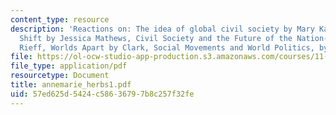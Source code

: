 ```yaml
---
content_type: resource
description: 'Reactions on: The idea of global civil society by Mary Kaldor, Power
  Shift by Jessica Mathews, Civil Society and the Future of the Nation-State by David
  Rieff, Worlds Apart by Clark, Social Movements and World Politics, by Smith et al.'
file: https://ol-ocw-studio-app-production.s3.amazonaws.com/courses/11-363-civil-society-and-the-environment-spring-2005/57ed625d5424c58636797b8c257f32fe_annemarie_herbs1.pdf
file_type: application/pdf
resourcetype: Document
title: annemarie_herbs1.pdf
uid: 57ed625d-5424-c586-3679-7b8c257f32fe
---
```

